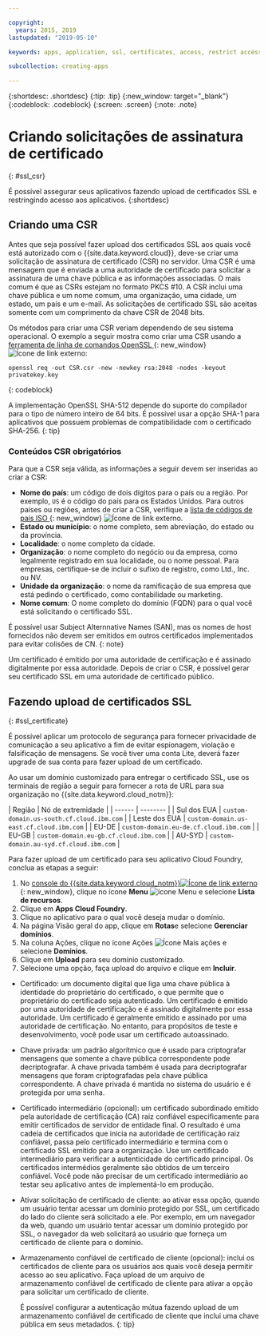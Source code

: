 ```yaml
---

copyright:
  years: 2015, 2019
lastupdated: "2019-05-10"

keywords: apps, application, ssl, certificates, access, restrict access, create, csr, upload, import

subcollection: creating-apps

---
```


{:shortdesc: .shortdesc}
{:tip: .tip}
{:new_window: target="_blank"}
{:codeblock: .codeblock}
{:screen: .screen}
{:note: .note}

# Criando solicitações de assinatura de certificado
{: #ssl_csr}

É possível assegurar seus aplicativos fazendo upload de certificados SSL e restringindo acesso aos aplicativos.
{:shortdesc}

## Criando uma CSR

Antes que seja possível fazer upload dos certificados SSL aos quais você está autorizado com o {{site.data.keyword.cloud}}, deve-se criar uma solicitação de assinatura de certificado (CSR) no servidor. Uma CSR é uma mensagem que é enviada a uma autoridade de certificado para solicitar
a assinatura de uma chave pública e as informações associadas. O mais comum é que as CSRs estejam no formato PKCS #10. A CSR inclui uma chave pública e um nome comum, uma organização, uma cidade, um estado, um país e um e-mail. As
solicitações de certificado SSL são aceitas somente com um comprimento da chave CSR de 2048 bits.

Os métodos para criar uma CSR veriam dependendo de seu sistema operacional. O exemplo a seguir mostra como criar uma CSR usando a [ferramenta de linha de comandos OpenSSL ](http://www.openssl.org/){: new_window} ![Ícone de link externo](../icons/launch-glyph.svg "Ícone de link externo"):

```
openssl req -out CSR.csr -new -newkey rsa:2048 -nodes -keyout privatekey.key
```
{: codeblock}

A implementação OpenSSL SHA-512 depende do suporte
do compilador para o tipo de número inteiro de 64 bits. É possível usar a opção SHA-1 para aplicativos
que possuem problemas de compatibilidade com o certificado SHA-256.
{: tip}

### Conteúdos CSR obrigatórios

Para que a CSR seja válida, as informações a seguir devem ser inseridas ao criar a CSR:

 * **Nome do país**: um código de dois dígitos para o país ou a região. Por exemplo, `US` é o código do país para os Estados Unidos. Para
outros países ou regiões, antes de criar a CSR, verifique a [lista
de códigos de país ISO ](https://www.iso.org/obp/ui/#search){: new_window} ![Ícone de link externo](../icons/launch-glyph.svg "Ícone de link externo").
 * **Estado ou município**: o nome completo, sem abreviação, do estado ou da província.
 * **Localidade**: o nome completo da cidade.
 * **Organização**: o nome completo do negócio ou da empresa, como legalmente registrado em sua localidade, ou o nome pessoal. Para
empresas, certifique-se de incluir o sufixo de registro, como Ltd., Inc. ou NV.
 * **Unidade da organização**: o nome da ramificação de sua empresa que está pedindo o certificado, como contabilidade ou marketing.
 * **Nome comum**: O nome completo do domínio (FQDN) para o qual você está solicitando o certificado SSL.

É possível usar Subject Alternnative Names (SAN), mas os nomes de host fornecidos não devem ser emitidos em outros certificados implementados para evitar colisões de CN.
{: note}

Um
certificado é emitido por uma autoridade de certificação e é assinado digitalmente por
essa autoridade. Depois de criar o CSR, é possível gerar seu certificado SSL em uma autoridade de certificado público.

## Fazendo upload de certificados SSL
{: #ssl_certificate}

É possível aplicar um protocolo de segurança para fornecer privacidade de
comunicação a seu aplicativo a fim de evitar espionagem, violação e falsificação de
mensagens. Se você tiver uma conta Lite, deverá fazer upgrade de sua conta para fazer upload de um certificado.

Ao usar um domínio customizado para entregar o certificado SSL, use os terminais de região a seguir para fornecer a rota de URL para sua organização no {{site.data.keyword.cloud_notm}}:

| Região | Nó de
extremidade |
| ------ | -------- |
| Sul dos EUA | `custom-domain.us-south.cf.cloud.ibm.com` |
| Leste dos EUA | `custom-domain.us-east.cf.cloud.ibm.com` |
| EU-DE | `custom-domain.eu-de.cf.cloud.ibm.com` |
| EU-GB | `custom-domain.eu-gb.cf.cloud.ibm.com` |
| AU-SYD | `custom-domain.au-syd.cf.cloud.ibm.com` | 

Para fazer upload de um certificado para seu aplicativo Cloud Foundry, conclua as etapas a seguir:

1. No [console do {{site.data.keyword.cloud_notm}}![Ícone de link externo](../icons/launch-glyph.svg "Ícone de link externo")](https://{DomainName}){: new_window}, clique no ícone **Menu** ![ícone Menu](../icons/icon_hamburger.svg) e selecione **Lista de recursos**.
2. Clique em **Apps Cloud Foundry**.
3. Clique no aplicativo para o qual você deseja mudar o domínio. 
4. Na página Visão geral do app, clique em **Rotas**e selecione **Gerenciar domínios**.
5. Na coluna Ações, clique no ícone Ações ![Ícone Mais ações](../icons/action-menu-icon.svg) e selecione **Domínios**.
6. Clique em **Upload** para seu domínio customizado.
7. Selecione uma opção, faça upload do arquivo e clique em **Incluir**.
  
  * Certificado: um documento digital que liga uma chave pública à identidade do proprietário do certificado, o que permite
que o proprietário do certificado seja autenticado. Um
certificado é emitido por uma autoridade de certificação e é assinado digitalmente por
essa autoridade. Um certificado é geralmente emitido e assinado por uma autoridade de certificação. No entanto, para
propósitos de teste e desenvolvimento, você pode usar um certificado autoassinado.
  * Chave privada: um padrão algorítmico que é usado para criptografar mensagens que somente a chave pública correspondente
pode decriptografar. A chave privada também é usada para decriptografar mensagens que foram criptografadas pela chave pública correspondente. A chave privada é
mantida no sistema do usuário e é protegida por uma senha.
  * Certificado intermediário (opcional): um certificado subordinado emitido pela autoridade de certificação (CA) raiz
confiável especificamente para emitir certificados de servidor de entidade final. O resultado é uma cadeia de certificados que inicia na autoridade de certificação raiz
confiável, passa pelo certificado intermediário e termina com o
certificado SSL emitido para a organização. Use um certificado intermediário para verificar a autenticidade do certificado principal. Os certificados intermédios geralmente são obtidos de um terceiro confiável. Você pode não precisar de um certificado intermediário ao testar seu aplicativo antes de implementá-lo em produção.
  * Ativar solicitação de certificado de cliente: ao ativar essa opção, quando um usuário tentar acessar um domínio
protegido por SSL, um certificado do lado do cliente será solicitado a ele. Por exemplo, em um navegador da web, quando um usuário tentar acessar um domínio protegido por SSL, o navegador da web solicitará ao usuário que forneça um certificado de cliente para o domínio.   
  * Armazenamento confiável de certificado de cliente (opcional): inclui os certificados de cliente para os usuários aos quais você deseja permitir acesso ao seu aplicativo. Faça upload de um arquivo de armazenamento confiável de certificado de cliente para ativar a opção para solicitar um certificado de cliente.
  
    É possível configurar a autenticação mútua fazendo upload de um armazenamento confiável de certificado de cliente que inclui uma chave pública em seus metadados.
    {: tip}


